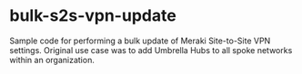 # bulk-s2s-vpn-update
Sample code for performing a bulk update of Meraki Site-to-Site VPN settings. Original use case was to add Umbrella Hubs to all spoke networks within an organization.
